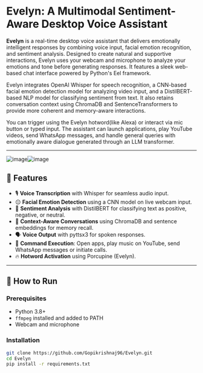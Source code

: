 # Evelyn: A Multimodal Sentiment-Aware Desktop Voice Assistant

**Evelyn** is a real-time desktop voice assistant that delivers emotionally intelligent responses by combining voice input, facial emotion recognition, and sentiment analysis. 
Designed to create natural and supportive interactions, Evelyn uses your webcam and microphone to analyze your emotions and tone before generating responses. It features a sleek
web-based chat interface powered by Python's Eel framework.

Evelyn integrates OpenAI Whisper for speech recognition, a CNN-based facial emotion detection model for analyzing video input, and a DistilBERT-based NLP model for classifying 
sentiment from text. It also retains conversation context using ChromaDB and SentenceTransformers to provide more coherent and memory-aware interactions.

You can trigger using the Evelyn hotword(like Alexa) or interact via mic button or typed input. The assistant can launch applications, play YouTube videos, send WhatsApp messages, and  handle general queries with emotionally aware dialogue generated through an LLM transformer.

---
![image](https://github.com/user-attachments/assets/0ace1bdd-1064-406d-b565-06dd92688c16)![image](https://github.com/user-attachments/assets/89ebf1c3-5db1-4607-9467-8518ce43de9b)



## 🌟 Features

- 🎙️ **Voice Transcription** with Whisper for seamless audio input.
- 😐 **Facial Emotion Detection** using a CNN model on live webcam input.
- 💬 **Sentiment Analysis** with DistilBERT for classifying text as positive, negative, or neutral.
- 🧠 **Context-Aware Conversations** using ChromaDB and sentence embeddings for memory recall.
- 🗣️ **Voice Output** with pyttsx3 for spoken responses.
- 🧩 **Command Execution**: Open apps, play music on YouTube, send WhatsApp messages or initiate calls.
- 🔥 **Hotword Activation** using Porcupine (Evelyn).
---

## 🚀 How to Run

### Prerequisites
- Python 3.8+
- `ffmpeg` installed and added to PATH
- Webcam and microphone

### Installation

```bash
git clone https://github.com/Gopikrishnaj96/Evelyn.git
cd Evelyn
pip install -r requirements.txt
